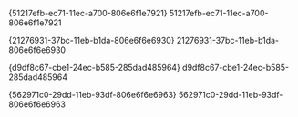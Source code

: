 {51217efb-ec71-11ec-a700-806e6f1e7921}
51217efb-ec71-11ec-a700-806e6f1e7921

{21276931-37bc-11eb-b1da-806e6f6e6930}
21276931-37bc-11eb-b1da-806e6f6e6930

{d9df8c67-cbe1-24ec-b585-285dad485964}
d9df8c67-cbe1-24ec-b585-285dad485964

{562971c0-29dd-11eb-93df-806e6f6e6963}
562971c0-29dd-11eb-93df-806e6f6e6963

